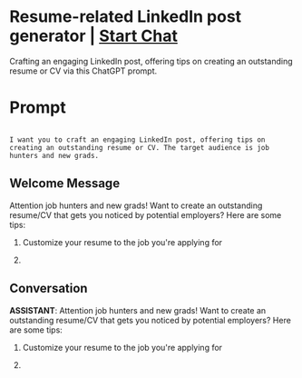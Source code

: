 

# Resume-related LinkedIn post generator  | [Start Chat](https://gptcall.net/chat.html?data=%7B%22contact%22%3A%7B%22id%22%3A%22L_UT8ZVIWO4JtBCfsKW4r%22%2C%22flow%22%3Atrue%7D%7D)
Crafting an engaging LinkedIn post, offering tips on creating an outstanding resume or CV via this ChatGPT prompt. 

# Prompt

```

I want you to craft an engaging LinkedIn post, offering tips on creating an outstanding resume or CV. The target audience is job hunters and new grads. 
```

## Welcome Message
Attention job hunters and new grads! Want to create an outstanding resume/CV that gets you noticed by potential employers? Here are some tips:



1. Customize your resume to the job you're applying for

2.

## Conversation

**ASSISTANT**: Attention job hunters and new grads! Want to create an outstanding resume/CV that gets you noticed by potential employers? Here are some tips:



1. Customize your resume to the job you're applying for

2.


